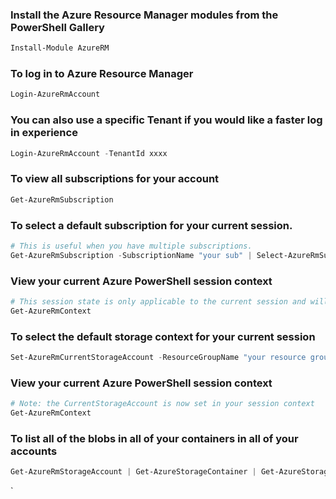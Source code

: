 ### Install the Azure Resource Manager modules from the PowerShell Gallery
```ps1
Install-Module AzureRM
```

### To log in to Azure Resource Manager
```ps1
Login-AzureRmAccount
```

### You can also use a specific Tenant if you would like a faster log in experience
```ps1
Login-AzureRmAccount -TenantId xxxx
```

### To view all subscriptions for your account
```ps1
Get-AzureRmSubscription
```

### To select a default subscription for your current session.
```ps1
# This is useful when you have multiple subscriptions.
Get-AzureRmSubscription -SubscriptionName "your sub" | Select-AzureRmSubscription
```

### View your current Azure PowerShell session context
```ps1
# This session state is only applicable to the current session and will not affect other sessions
Get-AzureRmContext
```
### To select the default storage context for your current session
```ps1
Set-AzureRmCurrentStorageAccount -ResourceGroupName "your resource group" -StorageAccountName "your storage account name"
```

### View your current Azure PowerShell session context
```ps1
# Note: the CurrentStorageAccount is now set in your session context
Get-AzureRmContext
```

### To list all of the blobs in all of your containers in all of your accounts
```ps1
Get-AzureRmStorageAccount | Get-AzureStorageContainer | Get-AzureStorageBlob
```
`